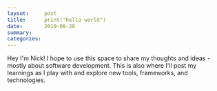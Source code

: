 ```yaml
---
layout:     post
title:      print("hello world")
date:       2019-08-20
summary:    
categories: 
---
```


Hey I'm Nick! I hope to use this space to share my thoughts and ideas - mostly about software development. This is also where I'll post my learnings as I play with and explore new tools, frameworks, and technologies.